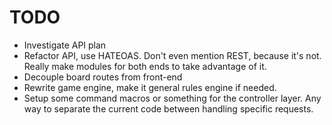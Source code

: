# TODO

- Investigate API plan
- Refactor API, use HATEOAS. Don't even mention REST, because it's not. Really
  make modules for both ends to take advantage of it.
- Decouple board routes from front-end
- Rewrite game engine, make it general rules engine if needed.
- Setup some command macros or something for the controller layer. Any way to
  separate the current code between handling specific requests.
